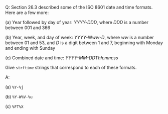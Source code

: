 Q: Section 26.3 described some of the ISO 8601 date and time formats. Here are a
few more:

(a) Year followed by day of year: <em>YYYY-DDD</em>, where <em>DDD</em> is a
number between 001 and 366

(b) Year, week, and day of week: <em>YYYY-</em>W<em>ww-D</em>, where <em>ww</em>
is a number between 01 and 53, and <em>D</em> is a digit between 1 and 7,
beginning with Monday and ending with Sunday

(c) Combined date and time: <em>YYYY-MM-DD</em>T<em>hh:mm:ss</em>

Give `strftime` strings that correspond to each of these formats.

A:

(a) `%Y-%j`

(b) `%Y-W%V-%u`

(c) `%FT%X`
